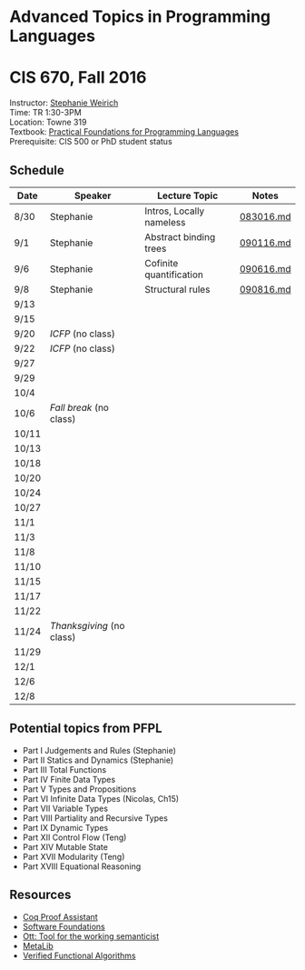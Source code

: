 # Advanced Topics in Programming Languages
# CIS 670, Fall 2016


Instructor:     [Stephanie Weirich](http://www.cis.upenn.edu/~sweirich)   
Time:           TR 1:30-3PM   
Location:       Towne 319   
Textbook:       [Practical Foundations for Programming Languages](http://www.cs.cmu.edu/~rwh/pfpl.html)    
Prerequisite:   CIS 500 or PhD student status   


## Schedule

Date  | Speaker    | Lecture Topic            | Notes
------|------------|--------------------------|----------------------
8/30  | Stephanie  | Intros, Locally nameless | [083016.md](notes/083016.md)
9/1   | Stephanie  | Abstract binding trees   | [090116.md](notes/090116.md)
9/6   | Stephanie  | Cofinite quantification  | [090616.md](notes/090616.md)
9/8   | Stephanie  | Structural rules         | [090816.md](notes/090816.md)
9/13  | 
9/15  |
9/20  |  *ICFP*   (no class)
9/22  |  *ICFP*   (no class)
9/27  | 
9/29  | 
10/4  | 
10/6  |  *Fall break* (no class)
10/11 |
10/13 |
10/18 |
10/20 |
10/24 |
10/27 |
11/1  |
11/3  |
11/8  |
11/10 |
11/15 |
11/17 |
11/22 |
11/24 |  *Thanksgiving* (no class)
11/29 |
12/1  |
12/6  |
12/8  |

## Potential topics from PFPL

- Part I Judgements and Rules (Stephanie)
- Part II Statics and Dynamics (Stephanie)
- Part III Total Functions
- Part IV Finite Data Types
- Part V Types and Propositions
- Part VI Infinite Data Types (Nicolas, Ch15)
- Part VII Variable Types
- Part VIII Partiality and Recursive Types
- Part IX Dynamic Types
- Part XII Control Flow (Teng)
- Part XIV Mutable State
- Part XVII Modularity (Teng)
- Part XVIII Equational Reasoning


## Resources

- [Coq Proof Assistant](https://coq.inria.fr/)				
- [Software Foundations](https://www.cis.upenn.edu/~bcpierce/sf/)
- [Ott: Tool for the working semanticist](http://www.cl.cam.ac.uk/~pes20/ott/)
- [MetaLib](https://github.com/plclub/metalib)				
- [Verified Functional Algorithms](https://www.cs.princeton.edu/~appel/vfa/)
